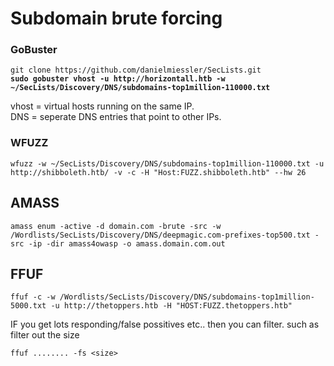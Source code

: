 # Subdomain brute forcing

### GoBuster

<pre><code>git clone https://github.com/danielmiessler/SecLists.git
<strong>sudo gobuster vhost -u http://horizontall.htb -w ~/SecLists/Discovery/DNS/subdomains-top1million-110000.txt
</strong></code></pre>

vhost = virtual hosts running on the same IP. \
DNS = seperate DNS entries that point to other IPs.&#x20;

### WFUZZ

```
wfuzz -w ~/SecLists/Discovery/DNS/subdomains-top1million-110000.txt -u http://shibboleth.htb/ -v -c -H "Host:FUZZ.shibboleth.htb" --hw 26
```

## AMASS

```
amass enum -active -d domain.com -brute -src -w /Wordlists/SecLists/Discovery/DNS/deepmagic.com-prefixes-top500.txt -src -ip -dir amass4owasp -o amass.domain.com.out
```

## FFUF

```
ffuf -c -w /Wordlists/SecLists/Discovery/DNS/subdomains-top1million-5000.txt -u http://thetoppers.htb -H "HOST:FUZZ.thetoppers.htb"
```

IF you get lots responding/false possitives etc.. then you can filter. such as filter out the size

```
ffuf ........ -fs <size>
```
